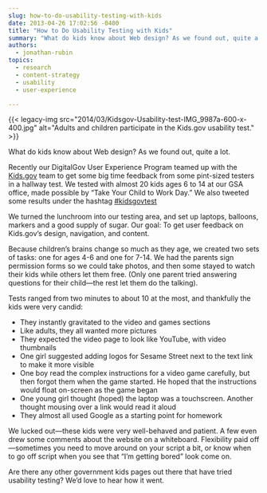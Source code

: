 ```yaml
---
slug: how-to-do-usability-testing-with-kids
date: 2013-04-26 17:02:56 -0400
title: "How to Do Usability Testing with Kids"
summary: "What do kids know about Web design? As we found out, quite a lot. Recently our DigitalGov User Experience Program teamed up with the Kids.gov team to get some big time feedback from some pint-sized testers."
authors:
  - jonathan-rubin
topics:
  - research
  - content-strategy
  - usability
  - user-experience

---
```


{{< legacy-img src="2014/03/Kidsgov-Usability-test-IMG_9987a-600-x-400.jpg" alt="Adults and children participate in the Kids.gov usability test." >}}

What do kids know about Web design? As we found out, quite a lot.

Recently our DigitalGov User Experience Program teamed up with the [Kids.gov](http://www.kids.gov/) team to get some big time feedback from some pint-sized testers in a hallway test. We tested with almost 20 kids ages 6 to 14 at our GSA office, made possible by “Take Your Child to Work Day.” We also tweeted some results under the hashtag [#kidsgovtest](https://twitter.com/search?q=kidsgovtest&src=typd "kidsgovtest")

We turned the lunchroom into our testing area, and set up laptops, balloons, markers and a good supply of sugar. Our goal: To get user feedback on Kids.gov’s design, navigation, and content.

Because children’s brains change so much as they age, we created two sets of tasks: one for ages 4-6 and one for 7-14. We had the parents sign permission forms so we could take photos, and then some stayed to watch their kids while others let them free. (Only one parent tried answering questions for their child—the rest let them do the talking).

Tests ranged from two minutes to about 10 at the most, and thankfully the kids were very candid:

* They instantly gravitated to the video and games sections
* Like adults, they all wanted more pictures
* They expected the video page to look like YouTube, with video thumbnails
* One girl suggested adding logos for Sesame Street next to the text link to make it more visible
* One boy read the complex instructions for a video game carefully, but then forgot them when the game started. He hoped that the instructions would float on-screen as the game began
* One young girl thought (hoped) the laptop was a touchscreen. Another thought mousing over a link would read it aloud
* They almost all used Google as a starting point for homework

We lucked out—these kids were very well-behaved and patient. A few even drew some comments about the website on a whiteboard. Flexibility paid off—sometimes you need to move around on your script a bit, or know when to go off script when you see that “I’m getting bored” look come on.

Are there any other government kids pages out there that have tried usability testing? We’d love to hear how it went.
